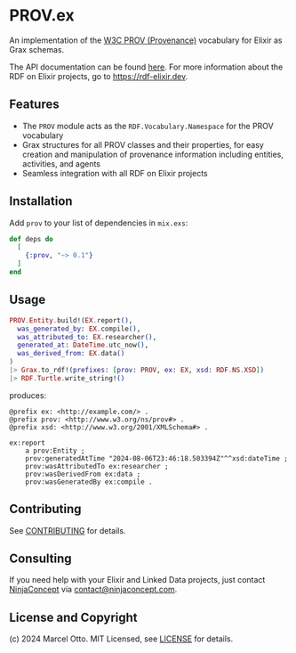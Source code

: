 # PROV.ex

An implementation of the [W3C PROV (Provenance)](http://www.w3.org/TR/prov-overview/) vocabulary for Elixir as Grax schemas.

The API documentation can be found [here](https://hexdocs.pm/prov]/).
For more information about the RDF on Elixir projects, go to <https://rdf-elixir.dev>.


## Features

- The `PROV` module acts as the `RDF.Vocabulary.Namespace` for the PROV vocabulary
- Grax structures for all PROV classes and their properties, for easy
  creation and manipulation of provenance information including entities, activities, and agents
- Seamless integration with all RDF on Elixir projects


## Installation

Add `prov` to your list of dependencies in `mix.exs`:

```elixir
def deps do
  [
    {:prov, "~> 0.1"}
  ]
end
```

## Usage

```elixir
PROV.Entity.build!(EX.report(),
  was_generated_by: EX.compile(),
  was_attributed_to: EX.researcher(),
  generated_at: DateTime.utc_now(),
  was_derived_from: EX.data()
) 
|> Grax.to_rdf!(prefixes: [prov: PROV, ex: EX, xsd: RDF.NS.XSD]) 
|> RDF.Turtle.write_string!()
```

produces:

```turtle
@prefix ex: <http://example.com/> .
@prefix prov: <http://www.w3.org/ns/prov#> .
@prefix xsd: <http://www.w3.org/2001/XMLSchema#> .

ex:report
    a prov:Entity ;
    prov:generatedAtTime "2024-08-06T23:46:18.503394Z"^^xsd:dateTime ;
    prov:wasAttributedTo ex:researcher ;
    prov:wasDerivedFrom ex:data ;
    prov:wasGeneratedBy ex:compile .
```


## Contributing

See [CONTRIBUTING](CONTRIBUTING.md) for details.


## Consulting

If you need help with your Elixir and Linked Data projects, just contact [NinjaConcept](https://www.ninjaconcept.com/) via <contact@ninjaconcept.com>.


## License and Copyright

(c) 2024 Marcel Otto. MIT Licensed, see [LICENSE](LICENSE.md) for details.
